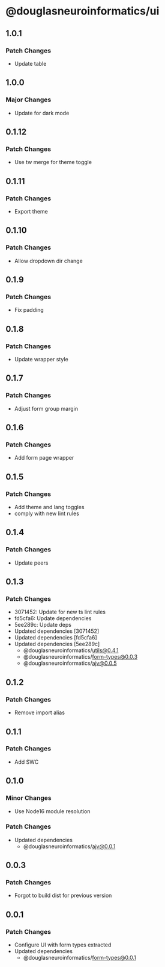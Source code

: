 # @douglasneuroinformatics/ui

## 1.0.1

### Patch Changes

- Update table

## 1.0.0

### Major Changes

- Update for dark mode

## 0.1.12

### Patch Changes

- Use tw merge for theme toggle

## 0.1.11

### Patch Changes

- Export theme

## 0.1.10

### Patch Changes

- Allow dropdown dir change

## 0.1.9

### Patch Changes

- Fix padding

## 0.1.8

### Patch Changes

- Update wrapper style

## 0.1.7

### Patch Changes

- Adjust form group margin

## 0.1.6

### Patch Changes

- Add form page wrapper

## 0.1.5

### Patch Changes

- Add theme and lang toggles
- comply with new lint rules

## 0.1.4

### Patch Changes

- Update peers

## 0.1.3

### Patch Changes

- 3071452: Update for new ts lint rules
- fd5cfa6: Update dependencies
- 5ee289c: Update deps
- Updated dependencies [3071452]
- Updated dependencies [fd5cfa6]
- Updated dependencies [5ee289c]
  - @douglasneuroinformatics/utils@0.4.1
  - @douglasneuroinformatics/form-types@0.0.3
  - @douglasneuroinformatics/ajv@0.0.5

## 0.1.2

### Patch Changes

- Remove import alias

## 0.1.1

### Patch Changes

- Add SWC

## 0.1.0

### Minor Changes

- Use Node16 module resolution

### Patch Changes

- Updated dependencies
  - @douglasneuroinformatics/ajv@0.0.1

## 0.0.3

### Patch Changes

- Forgot to build dist for previous version

## 0.0.1

### Patch Changes

- Configure UI with form types extracted
- Updated dependencies
  - @douglasneuroinformatics/form-types@0.0.1
